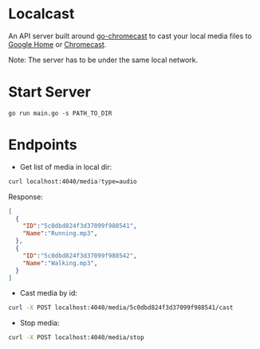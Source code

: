 # Localcast

An API server built around [go-chromecast](https://github.com/vishen/go-chromecast) to cast your local media files to
[Google Home](https://store.google.com/ca/product/google_home) or [Chromecast](https://store.google.com/product/chromecast).

Note: The server has to be under the same local network.

# Start Server
```
go run main.go -s PATH_TO_DIR
```

# Endpoints

- Get list of media in local dir:
```bash
curl localhost:4040/media?type=audio
```

Response:
```json
[
  {
    "ID":"5c0dbd824f3d37099f988541",
    "Name":"Running.mp3",
  },
  {
    "ID":"5c0dbd824f3d37099f988542",
    "Name":"Walking.mp3",
  }
]
```

- Cast media by id:
```bash
curl -X POST localhost:4040/media/5c0dbd824f3d37099f988541/cast
```

- Stop media:
```bash
curl -X POST localhost:4040/media/stop
```